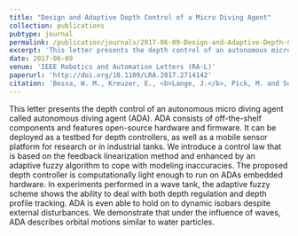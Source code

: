 ```yaml
---
title: "Design and Adaptive Depth Control of a Micro Diving Agent"
collection: publications
pubtype: journal
permalink: /publication/journals/2017-06-09-Design-and-Adaptive-Depth-Control-of-a-Micro-Diving-Agent
excerpt: 'This letter presents the depth control of an autonomous micro diving agent called autonomous diving agent (ADA). ADA consists of off-the-shelf components and features open-source hardware and firmware. It can be deployed as a testbed for depth controllers, as well as a mobile sensor platform for research or in industrial tanks. We introduce a control law that is based on the feedback linearization method and enhanced by an adaptive fuzzy algorithm to cope with modeling inaccuracies. The proposed depth controller is computationally light enough to run on ADAs embedded hardware. In experiments performed in a wave tank, the adaptive fuzzy scheme shows the ability to deal with both depth regulation and depth profile tracking. ADA is even able to hold on to dynamic isobars despite external disturbances. We demonstrate that under the influence of waves, ADA describes orbital motions similar to water particles.'
date: 2017-06-09
venue: 'IEEE Robotics and Automation Letters (RA-L)'
paperurl: 'http://doi.org/10.1109/LRA.2017.2714142'
citation: 'Bessa, W. M., Kreuzer, E., <b>Lange, J.</b>, Pick, M. and Solowjow E. &quot;Design and Adaptive Depth Control of a Micro Diving Agent&quot;, in <i>IEEE Robotics and Automation Letters</i>, vol. 2, no. 4, pp. 1871-1877, Oct. 2017, doi: 10.1109/LRA.2017.2714142.'
---
```

This letter presents the depth control of an autonomous micro diving agent called autonomous diving agent (ADA). ADA consists of off-the-shelf components and features open-source hardware and firmware. It can be deployed as a testbed for depth controllers, as well as a mobile sensor platform for research or in industrial tanks. We introduce a control law that is based on the feedback linearization method and enhanced by an adaptive fuzzy algorithm to cope with modeling inaccuracies. The proposed depth controller is computationally light enough to run on ADAs embedded hardware. In experiments performed in a wave tank, the adaptive fuzzy scheme shows the ability to deal with both depth regulation and depth profile tracking. ADA is even able to hold on to dynamic isobars despite external disturbances. We demonstrate that under the influence of waves, ADA describes orbital motions similar to water particles.

